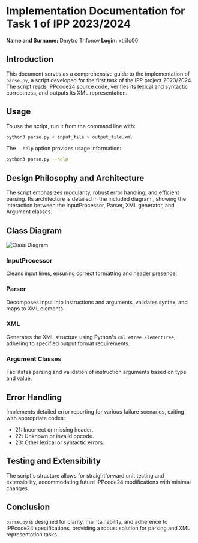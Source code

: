 
# Implementation Documentation for Task 1 of IPP 2023/2024
**Name and Surname:** Dmytro Trifonov
**Login:** xtrifo00

## Introduction
This document serves as a comprehensive guide to the implementation of `parse.py`, a script developed for the first task of the IPP project 2023/2024. The script reads IPPcode24 source code, verifies its lexical and syntactic correctness, and outputs its XML representation.

## Usage
To use the script, run it from the command line with:
```bash
python3 parse.py < input_file > output_file.xml
```
The `--help` option provides usage information:
```bash
python3 parse.py --help
```

## Design Philosophy and Architecture
The script emphasizes modularity, robust error handling, and efficient parsing. Its architecture is detailed in the included diagram , showing the interaction between the InputProcessor, Parser, XML generator, and Argument classes.

## Class Diagram

![Class Diagram]([https://www.mermaidchart.com/raw/a3012c7c-990d-45fc-850c-e47d76e7742a?theme=dark&version=v0.1&format=svg](https://www.mermaidchart.com/raw/a3012c7c-990d-45fc-850c-e47d76e7742a?theme=dark&version=v0.1&format=svg))


### InputProcessor
Cleans input lines, ensuring correct formatting and header presence.

### Parser
Decomposes input into instructions and arguments, validates syntax, and maps to XML elements.

### XML
Generates the XML structure using Python's `xml.etree.ElementTree`, adhering to specified output format requirements.

### Argument Classes
Facilitates parsing and validation of instruction arguments based on type and value.

## Error Handling
Implements detailed error reporting for various failure scenarios, exiting with appropriate codes:
- 21: Incorrect or missing header.
- 22: Unknown or invalid opcode.
- 23: Other lexical or syntactic errors.

## Testing and Extensibility
The script's structure allows for straightforward unit testing and extensibility, accommodating future IPPcode24 modifications with minimal changes.

## Conclusion
`parse.py` is designed for clarity, maintainability, and adherence to IPPcode24 specifications, providing a robust solution for parsing and XML representation tasks.
